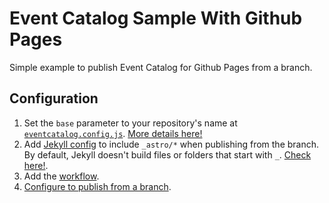 # Event Catalog Sample With Github Pages
Simple example to publish Event Catalog for Github Pages from a branch.

## Configuration
1. Set the `base` parameter to your repository's name at [`eventcatalog.config.js`](eventcatalog.config.js). [More details here!](https://docs.astro.build/en/guides/deploy/github/#base)
2. Add [Jekyll config](_config.yml) to include `_astro/*` when publishing from the branch. By default, Jekyll doesn't build files or folders that start with `_`. [Check here!](https://docs.github.com/en/pages/setting-up-a-github-pages-site-with-jekyll/about-github-pages-and-jekyll#configuring-jekyll-in-your-github-pages-site).
3. Add the [workflow](.github/workflows/build-and-deploy.yml).
4. [Configure to publish from a branch](https://docs.github.com/en/pages/getting-started-with-github-pages/configuring-a-publishing-source-for-your-github-pages-site#publishing-from-a-branch).
